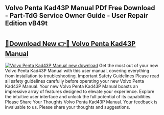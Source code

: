 ## Volvo Penta Kad43P Manual PDf Free Download - Part-TdG Service Owner Guide - User Repair Edition vB49t

# <h2><a href="http://bc53951.oget.top/?id=Volvo+Penta+Kad43P+Manual">🔗Download New 👉🔴 Volvo Penta Kad43P Manual</a></h2>

[![Volvo Penta Kad43P Manual new download](https://i.imgur.com/5g1atiW.png)](http://bc53951.oget.top/?id=Volvo+Penta+Kad43P+Manual)
Get the most out of your new Volvo Penta Kad43P Manual with this user manual, covering everything from installation to troubleshooting. Important Safety Guidelines Please read all safety guidelines carefully before operating your new Volvo Penta Kad43P Manual. Your new Volvo Penta Kad43P Manual boasts an impressive array of features designed to elevate your experience. Explore the intuitive user interface and unlock the full potential of its capabilities. Please Share Your Thoughts Volvo Penta Kad43P Manual. Your feedback is invaluable to us. Please share your thoughts and suggestions.
